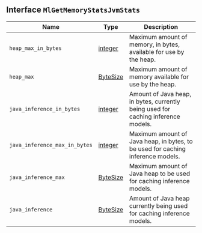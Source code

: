 ## Interface `MlGetMemoryStatsJvmStats`

| Name | Type | Description |
| - | - | - |
| `heap_max_in_bytes` | [integer](./integer.md) | Maximum amount of memory, in bytes, available for use by the heap. |
| `heap_max` | [ByteSize](./ByteSize.md) | Maximum amount of memory available for use by the heap. |
| `java_inference_in_bytes` | [integer](./integer.md) | Amount of Java heap, in bytes, currently being used for caching inference models. |
| `java_inference_max_in_bytes` | [integer](./integer.md) | Maximum amount of Java heap, in bytes, to be used for caching inference models. |
| `java_inference_max` | [ByteSize](./ByteSize.md) | Maximum amount of Java heap to be used for caching inference models. |
| `java_inference` | [ByteSize](./ByteSize.md) | Amount of Java heap currently being used for caching inference models. |
